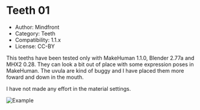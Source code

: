 # Teeth 01

* Author: Mindfront
* Category: Teeth
* Compatibility: 1.1.x
* License: CC-BY

This teeths have been tested only with MakeHuman 1.1.0, Blender 2.77a and MHX2 0.28.
They can look a bit out of place with some expression poses in MakeHuman.
The uvula are kind of buggy and I have placed them more foward and down in the mouth.

I have not made any effort in the material settings.

![Example](Teeth_01_PIC.png)

